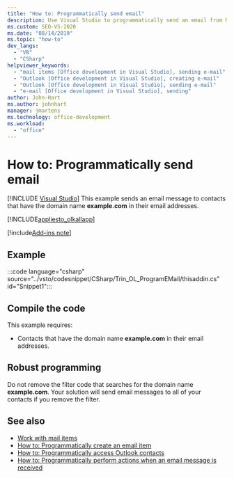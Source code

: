 ```yaml
---
title: "How to: Programmatically send email"
description: Use Visual Studio to programmatically send an email from Microsoft Outlook. This example sends an email message to contacts that have the domain name example.com.
ms.custom: SEO-VS-2020
ms.date: "08/14/2019"
ms.topic: "how-to"
dev_langs:
  - "VB"
  - "CSharp"
helpviewer_keywords:
  - "mail items [Office development in Visual Studio], sending e-mail"
  - "Outlook [Office development in Visual Studio], creating e-mail"
  - "Outlook [Office development in Visual Studio], sending e-mail"
  - "e-mail [Office development in Visual Studio], sending"
author: John-Hart
ms.author: johnhart
manager: jmartens
ms.technology: office-development
ms.workload:
  - "office"
---
```

# How to: Programmatically send email

 [!INCLUDE [Visual Studio](~/includes/applies-to-version/vs-not-mac.md)]
  This example sends an email message to contacts that have the domain name **example.com** in their email addresses.

 [!INCLUDE[appliesto_olkallapp](../vsto/includes/appliesto-olkallapp-md.md)]

[!include[Add-ins note](includes/addinsnote.md)]

## Example
 :::code language="csharp" source="../vsto/codesnippet/CSharp/Trin_OL_ProgramEMail/thisaddin.cs" id="Snippet1":::

## Compile the code
 This example requires:

- Contacts that have the domain name **example.com** in their email addresses.

## Robust programming
 Do not remove the filter code that searches for the domain name **example.com**. Your solution will send email messages to all of your contacts if you remove the filter.

## See also
- [Work with mail items](../vsto/working-with-mail-items.md)
- [How to: Programmatically create an email item](../vsto/how-to-programmatically-create-an-e-mail-item.md)
- [How to: Programmatically access Outlook contacts](../vsto/how-to-programmatically-access-outlook-contacts.md)
- [How to: Programmatically perform actions when an email message is received](../vsto/how-to-programmatically-perform-actions-when-an-e-mail-message-is-received.md)
